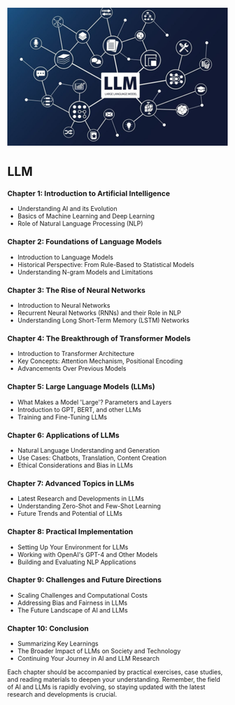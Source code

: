 ![1699691791186](image/llm/1699691791186.png)

# LLM

### Chapter 1: Introduction to Artificial Intelligence

- Understanding AI and its Evolution
- Basics of Machine Learning and Deep Learning
- Role of Natural Language Processing (NLP)

### Chapter 2: Foundations of Language Models

- Introduction to Language Models
- Historical Perspective: From Rule-Based to Statistical Models
- Understanding N-gram Models and Limitations

### Chapter 3: The Rise of Neural Networks

- Introduction to Neural Networks
- Recurrent Neural Networks (RNNs) and their Role in NLP
- Understanding Long Short-Term Memory (LSTM) Networks

### Chapter 4: The Breakthrough of Transformer Models

- Introduction to Transformer Architecture
- Key Concepts: Attention Mechanism, Positional Encoding
- Advancements Over Previous Models

### Chapter 5: Large Language Models (LLMs)

- What Makes a Model 'Large'? Parameters and Layers
- Introduction to GPT, BERT, and other LLMs
- Training and Fine-Tuning LLMs

### Chapter 6: Applications of LLMs

- Natural Language Understanding and Generation
- Use Cases: Chatbots, Translation, Content Creation
- Ethical Considerations and Bias in LLMs

### Chapter 7: Advanced Topics in LLMs

- Latest Research and Developments in LLMs
- Understanding Zero-Shot and Few-Shot Learning
- Future Trends and Potential of LLMs

### Chapter 8: Practical Implementation

- Setting Up Your Environment for LLMs
- Working with OpenAI's GPT-4 and Other Models
- Building and Evaluating NLP Applications

### Chapter 9: Challenges and Future Directions

- Scaling Challenges and Computational Costs
- Addressing Bias and Fairness in LLMs
- The Future Landscape of AI and LLMs

### Chapter 10: Conclusion

- Summarizing Key Learnings
- The Broader Impact of LLMs on Society and Technology
- Continuing Your Journey in AI and LLM Research

Each chapter should be accompanied by practical exercises, case studies, and reading materials to deepen your understanding. Remember, the field of AI and LLMs is rapidly evolving, so staying updated with the latest research and developments is crucial.
